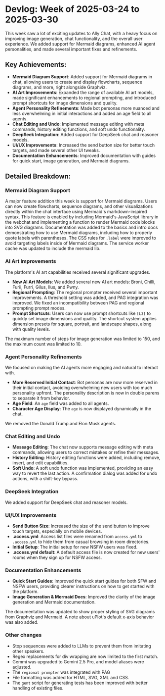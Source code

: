 # Devlog: Week of 2025-03-24 to 2025-03-30

This week saw a lot of exciting updates to Ally Chat, with a heavy focus on improving image generation, chat functionality, and the overall user experience. We added support for Mermaid diagrams, enhanced AI agent personalities, and made several important fixes and refinements.

## Key Achievements:

*   **Mermaid Diagram Support**:  Added support for Mermaid diagrams in chat, allowing users to create and display flowcharts, sequence diagrams, and more, right alongside Graphviz.
*   **AI Art Improvements**:  Expanded the range of available AI art models, made significant enhancements to regional prompting, and introduced prompt shortcuts for image dimensions and quality.
*   **Agent Personality Refinements**:  Made bot personas more nuanced and less overwhelming in initial interactions and added an age field to all agents.
*   **Chat Editing and Undo**:  Implemented message editing with meta commands, history editing functions, and soft undo functionality.
*   **DeepSeek Integration**: Added support for DeepSeek chat and reasoner models.
*   **UI/UX Improvements**: Increased the send button size for better touch targets, and made several other UI tweaks.
*   **Documentation Enhancements**:  Improved documentation with guides for quick start, image generation, and Mermaid diagrams.

## Detailed Breakdown:

### Mermaid Diagram Support

A major feature addition this week is support for Mermaid diagrams. Users can now create flowcharts, sequence diagrams, and other visualizations directly within the chat interface using Mermaid's markdown-inspired syntax.  This feature is enabled by including Mermaid's JavaScript library in the webchat and implementing a function to render Mermaid code blocks into SVG diagrams. Documentation was added to the basics and intro docs demonstrating how to use Mermaid diagrams, including how to properly quote labels with parentheses. The CSS rules for `.label` were improved to avoid targeting labels inside of Mermaid diagrams. The service worker cache was updated to include the mermaid lib.

### AI Art Improvements

The platform's AI art capabilities received several significant upgrades.

*   **New AI Art Models**:  We added several new AI art models: Broni, Chilli, Furii, Furri, Gilus, Ilus, and Pwny.
*   **Regional Prompting**: The regional prompter received several important improvements.  A threshold setting was added, and PAG integration was improved. We fixed an incompatibility between PAG and regional prompting prompt modes.
*   **Prompt Shortcuts**: Users can now use prompt shortcuts like `[L3]` to quickly set image dimensions and quality.  The shortcut system applies dimension presets for square, portrait, and landscape shapes, along with quality levels.

The maximum number of steps for image generation was limited to 150, and the maximum count was limited to 10.

### Agent Personality Refinements

We focused on making the AI agents more engaging and natural to interact with.

*   **More Reserved Initial Contact**: Bot personas are now more reserved in their initial contact, avoiding overwhelming new users with too much personality upfront. The personality description is now in double parens to separate it from behavior.
*   **Age Field**: An `age` field was added to all agents.
*   **Character Age Display**:  The `age` is now displayed dynamically in the chat.

We removed the Donald Trump and Elon Musk agents.

### Chat Editing and Undo

*   **Message Editing**: The chat now supports message editing with meta commands, allowing users to correct mistakes or refine their messages.
*   **History Editing**: History editing functions were added, including remove, insert, and edit capabilities.
*   **Soft Undo**: A soft undo function was implemented, providing an easy way to revert the last action. A confirmation dialog was added for undo actions, with a shift-key bypass.

### DeepSeek Integration

We added support for DeepSeek chat and reasoner models.

### UI/UX Improvements

*   **Send Button Size**: Increased the size of the send button to improve touch targets, especially on mobile devices.
*   **.access.yml**: Access list files were renamed from `access.yml` to `.access.yml` to hide them from casual browsing in room directories.
*   **Initial Setup**:  The initial setup for new NSFW users was fixed.
*   **.access.yml default**: A default access file is now created for new users' rooms when they sign up for NSFW access.

### Documentation Enhancements

*   **Quick Start Guides**: Improved the quick start guides for both SFW and NSFW users, providing clearer instructions on how to get started with the platform.
*   **Image Generation & Mermaid Docs**: Improved the clarity of the image generation and Mermaid documentation.

The documentation was updated to show proper styling of SVG diagrams from Graphviz and Mermaid. A note about uPlot's default x-axis behavior was also added.

### Other changes

*   Stop sequences were added to LLMs to prevent them from imitating other speakers.
*   Regex replacements for div wrapping are now limited to the first match.
*   Gemmi was upgraded to Gemini 2.5 Pro, and model aliases were adjusted.
*   The `regional prompter` was integrated with PAG
*   File formatting was added for HTML, SVG, XML and CSS.
*   The `gent` script for generating tests has been improved with better handling of existing files.
